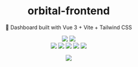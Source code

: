<div align="center">
  <h1>orbital-frontend</h1>
  <p>🚀 Dashboard built with Vue 3 + Vite + Tailwind CSS</p>
  <img src="https://img.shields.io/github/license/fnogcps/orbital-frontend?color=green&style=for-the-badge" />
  <img src="https://img.shields.io/github/last-commit/fnogcps/orbital-frontend?style=for-the-badge" />
  <br/>
  <img src="https://img.shields.io/badge/Vue.js-35495E?style=for-the-badge&logo=vuedotjs&logoColor=4FC08D" />
  <img src="https://img.shields.io/badge/Vite-B73BFE?style=for-the-badge&logo=vite&logoColor=FFD62E" />
  <img src="https://img.shields.io/badge/Cypress-17202C?style=for-the-badge&logo=cypress&logoColor=white" />
  <img src="https://img.shields.io/badge/TypeScript-007ACC?style=for-the-badge&logo=typescript&logoColor=white" />
  <img src="https://img.shields.io/badge/Tailwind_CSS-38B2AC?style=for-the-badge&logo=tailwind-css&logoColor=white" />
  <p></p>
  <img src="https://pixelfed.de/storage/m/_v2/539451657275588024/42a8ecf32-5a8865/bLMouKJAIL4S/5i3F7GtfdpXdqsS27b1FJzBczPuy4uDpv304I7wK.png">
</div>
